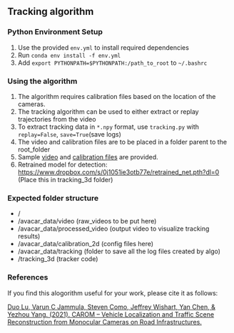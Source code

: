 ## Tracking algorithm

### Python Environment Setup
1) Use the provided `env.yml` to install required dependencies <br>
2) Run `conda env install -f env.yml` <br>
3) Add `export PYTHONPATH=$PYTHONPATH:/path_to_root` to `~/.bashrc` <br>


### Using the algorithm
1) The algorithm requires calibration files based on the location of the cameras. <br>
2) The tracking algorithm can be used to either extract or replay trajectories from the video 
3) To extract tracking data in `*.npy` format, use `tracking.py` with `replay=False`, `save=True`(save logs)
4) The video and calibration files are to be placed in a folder parent to the root_folder
5) Sample [video](https://drive.google.com/drive/folders/1TQiYoiA1uMNZHRfJPVhJXa6p-TgNV2PX?usp=sharing) and [calibration files](https://drive.google.com/file/d/1Pll2jAHzyQONjZ6ThRXL4I-WMVeCfhN7/view?usp=sharing) are provided.
6) Retrained model for detection: https://www.dropbox.com/s/0j1051ie3otb77e/retrained_net.pth?dl=0 (Place this in tracking_3d folder)

### Expected folder structure
- /
- /avacar_data/video (raw_videos to be put here)
- /avacar_data/processed_video (output video to visualize tracking results)
- /avacar_data/calibration_2d (config files here)
- /avacar_data/tracking (folder to save all the log files created by algo)
- /tracking_3d (tracker code)
  

### References

If you find this alogorithm useful for your work, please cite it as follows: <br>

  <a href="https://arxiv.org/abs/2104.00893"> Duo Lu, Varun C Jammula, Steven Como, Jeffrey Wishart, Yan Chen, & Yezhou Yang. (2021). CAROM – Vehicle Localization and Traffic Scene Reconstruction from Monocular Cameras on Road Infrastructures. </a>
